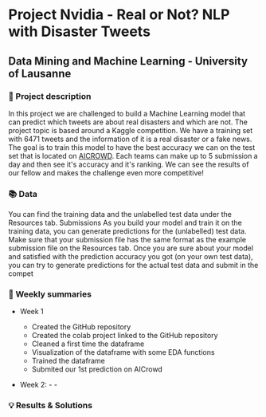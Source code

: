 # Project Nvidia - Real or Not? NLP with Disaster Tweets

## Data Mining and Machine Learning - University of Lausanne

### :pencil: Project description

In this project we are challenged to build a Machine Learning model that can predict which tweets are about real disasters and which are not. The
project topic is based around a Kaggle competition. We have a training set with 6471 tweets and the information of it is a real disaster or a fake news. The goal is to train this model to have the best accuracy we can on the test set that is located on [AICROWD](https://www.aicrowd.com/challenges/final-project-of-the-data-mining-and-machine-learning-course). Each teams can make up to 5 submission a day and then see it's accuracy and it's ranking. We can see the results of our fellow and makes the challenge even more competitive!

### :books: Data
You can find the training data and the unlabelled test data under the Resources tab.
Submissions
As you build your model and train it on the training data, you can generate predictions for the
(unlabelled) test data. Make sure that your submission file has the same format as the example
submission file on the Resources tab. Once you are sure about your model and satisfied with the
prediction accuracy you got (on your own test data), you can try to generate predictions for the
actual test data and submit in the compet

### :calendar: Weekly summaries

- Week 1 
  - Created the GitHub repository
  - Created the colab project linked to the GitHub repository
  - Cleaned a first time the dataframe
  - Visualization of the dataframe with some EDA functions
  - Trained the dataframe
  - Submited our 1st prediction on AICrowd

- Week 2: -
          -

### :bulb: Results & Solutions

